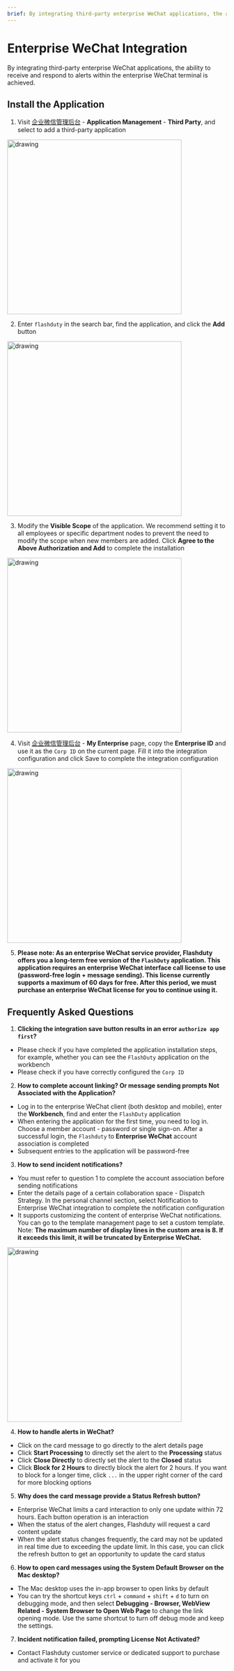 ```yaml
---
brief: By integrating third-party enterprise WeChat applications, the ability to receive and respond to alerts within the enterprise WeChat terminal is achieved
---
```


# Enterprise WeChat Integration

By integrating third-party enterprise WeChat applications, the ability to receive and respond to alerts within the enterprise WeChat terminal is achieved.

## Install the Application

1. Visit [企业微信管理后台](https://work.weixin.qq.com/wework_admin/frame#apps) - __Application Management__ - __Third Party__, and select to add a third-party application

<img src="https://fcimg.3ti.site/zh/flashduty/mixin/instant_messaging/wecom/1.avif" alt="drawing" width="400"/>

2. Enter `flashduty` in the search bar, find the application, and click the __Add__ button

<img src="https://fcimg.3ti.site/zh/flashduty/mixin/instant_messaging/wecom/2.avif" alt="drawing" width="400"/>

3. Modify the __Visible Scope__ of the application. We recommend setting it to all employees or specific department nodes to prevent the need to modify the scope when new members are added. Click __Agree to the Above Authorization and Add__ to complete the installation

<img src="https://fcimg.3ti.site/zh/flashduty/mixin/instant_messaging/wecom/3.avif" alt="drawing" width="400"/>

4. Visit [企业微信管理后台](https://work.weixin.qq.com/wework_admin/frame#apps) - __My Enterprise__ page, copy the __Enterprise ID__ and use it as the `Corp ID` on the current page. Fill it into the integration configuration and click Save to complete the integration configuration

<img src="https://fcimg.3ti.site/zh/flashduty/mixin/instant_messaging/wecom/4.avif" alt="drawing" width="400"/>

5. **Please note: As an enterprise WeChat service provider, Flashduty offers you a long-term free version of the `FlashDuty` application. This application requires an enterprise WeChat interface call license to use (password-free login + message sending). This license currently supports a __maximum of 60 days__ for free. After this period, we must purchase an enterprise WeChat license for you to continue using it.**

## Frequently Asked Questions

1. **Clicking the integration save button results in an error `authorize app first`?**

- Please check if you have completed the application installation steps, for example, whether you can see the `FlashDuty` application on the workbench
- Please check if you have correctly configured the `Corp ID`

2. **How to complete account linking? Or message sending prompts __Not Associated with the Application__?**

- Log in to the enterprise WeChat client (both desktop and mobile), enter the __Workbench__, find and enter the `FlashDuty` application
- When entering the application for the first time, you need to log in. Choose a member account - password or single sign-on. After a successful login, the `Flashduty` to __Enterprise WeChat__ account association is completed
- Subsequent entries to the application will be password-free

3. **How to send incident notifications?**

- You must refer to question 1 to complete the account association before sending notifications
- Enter the details page of a certain collaboration space - Dispatch Strategy. In the personal channel section, select Notification to Enterprise WeChat integration to complete the notification configuration
- It supports customizing the content of enterprise WeChat notifications. You can go to the template management page to set a custom template. Note: **The maximum number of display lines in the custom area is 8. If it exceeds this limit, it will be truncated by Enterprise WeChat.**

<img src="https://fcimg.3ti.site/zh/flashduty/mixin/instant_messaging/wecom/5.avif" alt="drawing" width="400"/>

4. **How to handle alerts in WeChat?**

- Click on the card message to go directly to the alert details page
- Click __Start Processing__ to directly set the alert to the __Processing__ status
- Click __Close Directly__ to directly set the alert to the __Closed__ status
- Click __Block for 2 Hours__ to directly block the alert for 2 hours. If you want to block for a longer time, click `...` in the upper right corner of the card for more blocking options

5. **Why does the card message provide a __Status Refresh__ button?**

- Enterprise WeChat limits a card interaction to only one update within 72 hours. Each button operation is an interaction
- When the status of the alert changes, Flashduty will request a card content update
- When the alert status changes frequently, the card may not be updated in real time due to exceeding the update limit. In this case, you can click the refresh button to get an opportunity to update the card status

6. **How to open card messages using the __System Default Browser__ on the Mac desktop?**

- The Mac desktop uses the in-app browser to open links by default
- You can try the shortcut keys `ctrl` + `command` + `shift` + `d` to turn on debugging mode, and then select __Debugging - Browser, WebView Related - System Browser to Open Web Page__ to change the link opening mode. Use the same shortcut to turn off debug mode and keep the settings.

7. **Incident notification failed, prompting __License Not Activated__?**

- Contact Flashduty customer service or dedicated support to purchase and activate it for you